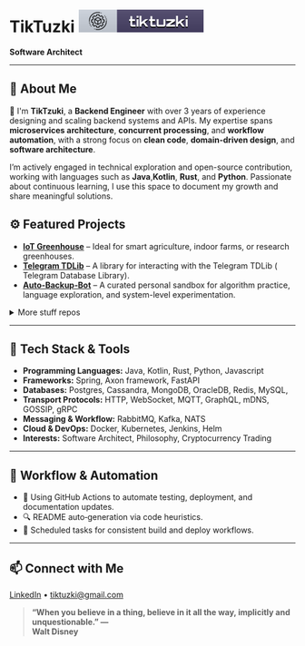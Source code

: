 # TikTuzki [![TikTuzki](./img/tik-badge.svg)](https://github.com/TikTzuki/TikTzuki)

**Software Architect**

---

## 🚀 About Me

👋 I'm **TikTzuki**, a **Backend Engineer** with over 3 years of experience designing and
scaling backend systems and APIs. My expertise spans **microservices architecture**, **concurrent processing**, and
**workflow automation**, with a strong focus on **clean code**, **domain-driven design**, and **software architecture**.

I’m actively engaged in technical exploration and open-source contribution, working with languages such as
**Java**,**Kotlin**, **Rust**, and **Python**. Passionate about continuous learning, I use this space to document my
growth and share meaningful solutions.

## ⚙️ Featured Projects

- [**IoT Greenhouse**](https://github.com/TikTzuki/prometheus-greenhouse) – Ideal for smart agriculture, indoor farms,
  or research greenhouses.
- [**Telegram TDLib**](https://github.com/TikTzuki/telegram-tdlib) – A library for interacting with the Telegram TDLib (
  Telegram Database Library).
- [**Auto‑Backup‑Bot**](https://github.com/TikTzuki/learning-lab) – A curated personal sandbox for algorithm practice,
  language exploration, and system-level experimentation.

<details>
<summary>More stuff repos</summary>

- nvim
- nio-lab
- mvc-store
- room-manager-lite
- money-bag
- tik-scripts
- tiktuzki-charts
- sgu-project

</details>

---

## 🧰 Tech Stack & Tools

- **Programming Languages:** Java, Kotlin, Rust, Python, Javascript
- **Frameworks:** Spring, Axon framework, FastAPI
- **Databases:** Postgres, Cassandra, MongoDB, OracleDB, Redis, MySQL,
- **Transport Protocols:** HTTP, WebSocket, MQTT, GraphQL, mDNS, GOSSIP, gRPC
- **Messaging & Workflow:** RabbitMQ, Kafka, NATS
- **Cloud & DevOps:** Docker, Kubernetes, Jenkins, Helm
- **Interests:** Software Architect, Philosophy, Cryptocurrency Trading

---

## 🧩 Workflow & Automation

- 🧠 Using GitHub Actions to automate testing, deployment, and documentation updates.
- 🔍 README auto‑generation via code heuristics.
- 🔄 Scheduled tasks for consistent build and deploy workflows.

---

## 📫 Connect with Me

[LinkedIn](https://www.linkedin.com/in/tiktuzki/) • tiktuzki@gmail.com


**<blockquote>&ldquo;When you believe in a thing, believe in it all the way, implicitly and unquestionable.&rdquo; &mdash; <footer>Walt Disney</footer></blockquote>**